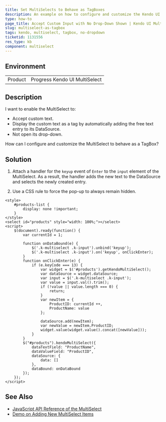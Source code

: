 ```yaml
---
title: Set MultiSelects to Behave as TagBoxes
description: An example on how to configure and customize the Kendo UI MultiSelect to accept custom user input and not display its pop-up drop-down.
type: how-to
page_title: Accept Custom Input with No Drop-Down Shown | Kendo UI MultiSelect
slug: multiselect-as-tagbox
tags: kendo, multiselect, tagbox, no-dropdown
ticketid: 1131556
res_type: kb
component: multiselect
---
```


## Environment

<table>
 <tr>
  <td>Product</td>
  <td>Progress Kendo UI MultiSelect</td>
 </tr>
</table>

## Description

I want to enable the MultiSelect to:

* Accept custom text.
* Display the custom text as a tag by automatically adding the free text entry to its DataSource.
* Not open its drop-down.

How can I configure and customize the MultiSelect to behave as a TagBox?

## Solution

1. Attach a handler for the `keyup` event of `Enter` to the `input` element of the MultiSelect. As a result, the handler adds the new text to the DataSource and selects the newly created entry.

1. Use a CSS rule to force the pop-up to always remain hidden.

````dojo
<style>
	#products-list {
		display: none !important;
	}
</style>
<select id="products" style="width: 100%;"></select>
<script>
	$(document).ready(function() {
		var currentId = 1;

		function onDataBound(e) {
			$('.k-multiselect .k-input').unbind('keyup');
			$('.k-multiselect .k-input').on('keyup', onClickEnter);
		}
		function onClickEnter(e) {
			if (e.keyCode === 13) {
				var widget = $('#products').getKendoMultiSelect();
				var dataSource = widget.dataSource;
				var input = $('.k-multiselect .k-input');
				var value = input.val().trim();
				if (!value || value.length === 0) {
					return;
				}
				var newItem = {
					ProductID: currentId ++,
					ProductName: value
				};

				dataSource.add(newItem);
				var newValue = newItem.ProductID;
				widget.value(widget.value().concat([newValue]));
			}
		}
		$("#products").kendoMultiSelect({
			dataTextField: "ProductName",
			dataValueField: "ProductID",
			dataSource: {
				data: []
			},
			dataBound: onDataBound
		});
	});
</script>
````

## See Also

* [JavaScript API Reference of the MultiSelect](http://docs.telerik.com/kendo-ui/api/javascript/ui/multiselect)
* [Demo on Adding New MultiSelect Items](http://demos.telerik.com/kendo-ui/multiselect/addnewitem)
